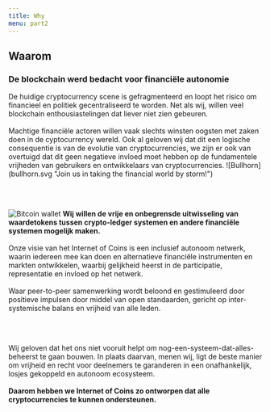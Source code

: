 ```yaml
---
title: Why
menu: part2
---
```


## Waarom
### De blockchain werd bedacht voor financiële autonomie

<span class="column-left">
De huidige cryptocurrency scene is gefragmenteerd en loopt het risico om financieel en politiek gecentraliseerd te worden. Net als wij, willen veel blockchain enthousiastelingen dat liever niet zien gebeuren.<br><br>Machtige financiële actoren willen vaak slechts winsten oogsten met zaken doen in de cyptocurrency wereld. Ook al geloven wij dat dit een logische consequentie is van de evolutie van cryptocurrencies, we zijn er ook van overtuigd dat dit geen negatieve invloed moet hebben op de fundamentele vrijheden van gebruikers en ontwikkelaars van cryptocurrencies.
</span><span class="column-right small" style="height: 14em;">![Bullhorn](bullhorn.svg "Join us in taking the financial world by storm!")</span>

<br><br>

<span class="column-left small" style="padding-top: 2em; height: 15em;">![Bitcoin wallet](bitcoin_wallet.svg "We want more flexibility, freedom and humanity in the cryptosphere.")</span><span class="column-right">
<b>Wij willen de vrije en onbegrensde uitwisseling van waardetokens tussen crypto-ledger systemen en andere financiële systemen mogelijk maken.</b><br><br>Onze visie van het Internet of Coins is een inclusief autonoom netwerk, waarin iedereen mee kan doen en alternatieve financiële instrumenten en markten ontwikkelen, waarbij gelijkheid heerst in de participatie, representatie en invloed op het netwerk.<br><br>Waar peer-to-peer samenwerking wordt beloond en gestimuleerd door positieve impulsen door middel van open standaarden, gericht op inter-systemische balans en vrijheid van alle leden.
</span>

<br><br>

<span class="column-center">Wij geloven dat het ons niet vooruit helpt om nog-een-systeem-dat-alles-beheerst te gaan bouwen. In plaats daarvan, menen wij, ligt de beste manier om vrijheid en recht voor deelnemers te garanderen in een onafhankelijk, losjes gekoppeld en autonoom ecosysteem.<br><br><b>Daarom hebben we Internet of Coins zo ontworpen dat alle cryptocurrencies te kunnen ondersteunen.</b></span>
